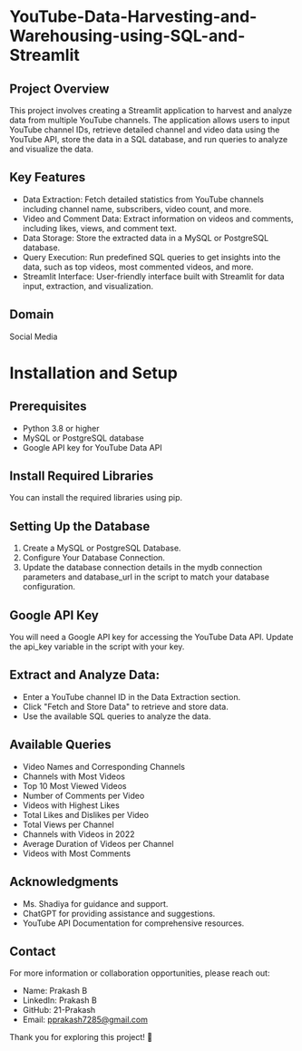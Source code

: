 # YouTube-Data-Harvesting-and-Warehousing-using-SQL-and-Streamlit

## Project Overview
This project involves creating a Streamlit application to harvest and analyze data from multiple YouTube channels. The application allows users to input YouTube channel IDs, retrieve detailed channel and video data using the YouTube API, store the data in a SQL database, and run queries to analyze and visualize the data.

## Key Features
* Data Extraction: Fetch detailed statistics from YouTube channels including channel name, subscribers, video count, and more.
* Video and Comment Data: Extract information on videos and comments, including likes, views, and comment text.
* Data Storage: Store the extracted data in a MySQL or PostgreSQL database.
* Query Execution: Run predefined SQL queries to get insights into the data, such as top videos, most commented videos, and more.
* Streamlit Interface: User-friendly interface built with Streamlit for data input, extraction, and visualization.

## Domain
Social Media

# Installation and Setup
## Prerequisites
* Python 3.8 or higher
* MySQL or PostgreSQL database
* Google API key for YouTube Data API

## Install Required Libraries
You can install the required libraries using pip.

## Setting Up the Database
1. Create a MySQL or PostgreSQL Database.
2. Configure Your Database Connection.
3. Update the database connection details in the mydb connection parameters and database_url in the script to match your database configuration.

## Google API Key
You will need a Google API key for accessing the YouTube Data API. Update the api_key variable in the script with your key.

## Extract and Analyze Data:

* Enter a YouTube channel ID in the Data Extraction section.
* Click "Fetch and Store Data" to retrieve and store data.
* Use the available SQL queries to analyze the data.

## Available Queries
* Video Names and Corresponding Channels
* Channels with Most Videos
* Top 10 Most Viewed Videos
* Number of Comments per Video
* Videos with Highest Likes
* Total Likes and Dislikes per Video
* Total Views per Channel
* Channels with Videos in 2022
* Average Duration of Videos per Channel
* Videos with Most Comments

## Acknowledgments
* Ms. Shadiya for guidance and support.
* ChatGPT for providing assistance and suggestions.
* YouTube API Documentation for comprehensive resources.

## Contact
For more information or collaboration opportunities, please reach out:
* Name: Prakash B
* LinkedIn: Prakash B
* GitHub: 21-Prakash
* Email: pprakash7285@gmail.com

Thank you for exploring this project! 🚀
